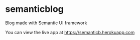 # semanticblog
Blog made with Semantic UI framework

You can view the live app at https://semanticb.herokuapp.com

